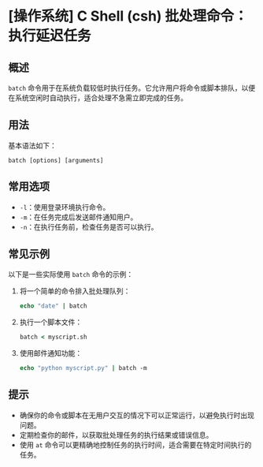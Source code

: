 # [操作系统] C Shell (csh) 批处理命令：执行延迟任务

## 概述
`batch` 命令用于在系统负载较低时执行任务。它允许用户将命令或脚本排队，以便在系统空闲时自动执行，适合处理不急需立即完成的任务。

## 用法
基本语法如下：
```
batch [options] [arguments]
```

## 常用选项
- `-l`：使用登录环境执行命令。
- `-m`：在任务完成后发送邮件通知用户。
- `-n`：在执行任务前，检查任务是否可以执行。

## 常见示例
以下是一些实际使用 `batch` 命令的示例：

1. 将一个简单的命令排入批处理队列：
   ```csh
   echo "date" | batch
   ```

2. 执行一个脚本文件：
   ```csh
   batch < myscript.sh
   ```

3. 使用邮件通知功能：
   ```csh
   echo "python myscript.py" | batch -m
   ```

## 提示
- 确保你的命令或脚本在无用户交互的情况下可以正常运行，以避免执行时出现问题。
- 定期检查你的邮件，以获取批处理任务的执行结果或错误信息。
- 使用 `at` 命令可以更精确地控制任务的执行时间，适合需要在特定时间执行的任务。